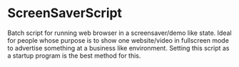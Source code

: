 # ScreenSaverScript
Batch script for running web browser in a screensaver/demo like state.
Ideal for people whose purpose is to show one website/video in fullscreen mode to advertise something at a business like environment. Setting this script as a startup program is the best method for this.
